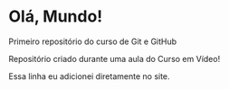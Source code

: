 # Olá, Mundo!
 Primeiro repositório do curso de Git e GitHub

 Repositório criado durante uma aula do Curso em Vídeo!

Essa linha eu adicionei diretamente no site.
